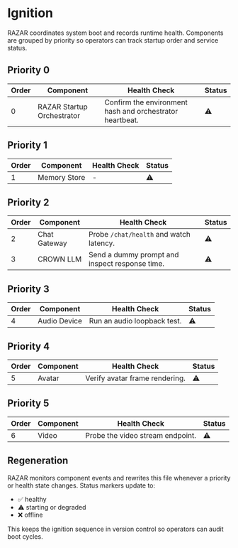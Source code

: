 # Ignition

RAZAR coordinates system boot and records runtime health. Components are grouped by priority so operators can track startup order and service status.

## Priority 0
| Order | Component | Health Check | Status |
| --- | --- | --- | --- |
| 0 | RAZAR Startup Orchestrator | Confirm the environment hash and orchestrator heartbeat. | ⚠️ |

## Priority 1
| Order | Component | Health Check | Status |
| --- | --- | --- | --- |
| 1 | Memory Store | - | ⚠️ |

## Priority 2
| Order | Component | Health Check | Status |
| --- | --- | --- | --- |
| 2 | Chat Gateway | Probe `/chat/health` and watch latency. | ⚠️ |
| 3 | CROWN LLM | Send a dummy prompt and inspect response time. | ⚠️ |

## Priority 3
| Order | Component | Health Check | Status |
| --- | --- | --- | --- |
| 4 | Audio Device | Run an audio loopback test. | ⚠️ |

## Priority 4
| Order | Component | Health Check | Status |
| --- | --- | --- | --- |
| 5 | Avatar | Verify avatar frame rendering. | ⚠️ |

## Priority 5
| Order | Component | Health Check | Status |
| --- | --- | --- | --- |
| 6 | Video | Probe the video stream endpoint. | ⚠️ |

## Regeneration
RAZAR monitors component events and rewrites this file whenever a priority or health state changes. Status markers update to:

- ✅ healthy
- ⚠️ starting or degraded
- ❌ offline

This keeps the ignition sequence in version control so operators can audit boot cycles.

